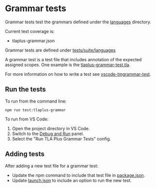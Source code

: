 # Grammar tests
Grammar tests test the grammars defined under the [languages](../../../languages) directory.

Current test coverage is:
- tlaplus-grammar.json

Grammar tests are defined under [tests/suite/languages](.)

A grammar test is a test file that includes annotation of the expected assigned scopes. One example is the [tlaplus-grammar-test.tla](tlaplus-grammar-test.tla).

For more information on how to write a test see [vscode-tmgrammar-test](thttps://github.com/PanAeon/vscode-tmgrammar-test).

## Run the tests
To run from the command line:
```
npm run test:tlaplus-grammar
```

To run from VS Code:
1. Open the project directory in VS Code.
2. Switch to the [Debug and Run](https://code.visualstudio.com/docs/editor/debugging) panel.
3. Select the "Run TLA Plus Grammar Tests" config.

## Adding tests
After adding a new test file for a grammar test:
- Update the npm command to include that test file in [package.json](../../../package.json).
- Update [launch.json](../../../.vscode/launch.json) to include an option to run the new test.